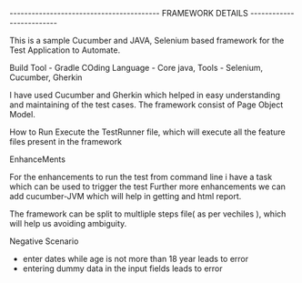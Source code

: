-----------------------------------------  FRAMEWORK DETAILS -------------------------

This is a sample Cucumber and JAVA, Selenium based framework for the Test Application to  Automate.

Build Tool - Gradle
COding Language - Core java,
Tools - Selenium, Cucumber, Gherkin


I have used Cucumber and Gherkin which helped in easy understanding and maintaining of the test cases.
The framework consist of Page Object Model.

How to Run
Execute the TestRunner file, which will execute all the feature files present in the framework

EnhanceMents

For the enhancements to run the test from command line i have a task which can be used to trigger the test
Further more enhancements we can add cucumber-JVM which will help in getting and html report.

The framework can be split to multliple steps file( as per vechiles ), which will help us avoiding ambiguity.


Negative Scenario

- enter dates while age is not more than 18 year leads to error
- entering dummy data in the input fields leads to error


